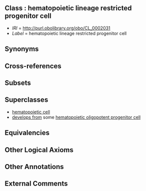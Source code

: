 
## Class : hematopoietic lineage restricted progenitor cell

 * *IRI* = http://purl.obolibrary.org/obo/CL_0002031
 * *Label* = hematopoietic lineage restricted progenitor cell

## Synonyms


## Cross-references


## Subsets


## Superclasses

 * [hematopoietic cell](../../CL/88/CL_0000988.md)
 * [develops from](../../RO/02/RO_0002202.md) some [hematopoietic oligopotent progenitor cell](../../CL/32/CL_0002032.md)

## Equivalencies


## Other Logical Axioms


## Other Annotations


## External Comments

